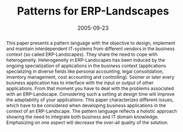 ---
abstract: This paper presents a pattern language with the objective to design, implement
  and maintain interdependent IT-systems from different vendors in the business context
  (so called ERP-Landscapes). They share the need to cope with heterogeneity. Heterogeneity
  in ERP-Landscapes has been induced by the ongoing specialization of applications
  in the business context (applications specializing in diverse fields like personal
  accounting, legal consolidation, inventory management, cost accounting and controlling).
  Sooner or later every business application has to interface with the input or output
  of other applications. From that moment you have to deal with the problems associated
  with an ERP-Landscape. Considering such a setting at design time will improve the
  adaptability of your applications. This paper characterizes different issues, which
  have to be considered when developing business applications in the context of an
  ERP-Landscape. The pattern language reflects a holistic approach showing the need
  to integrate both business and IT domain knowledge. Emphasizing on one aspect will
  decrease the over-all quality of the solution.
authors:
- Florian Humplik
- Peter Leitner
- Wolfgang Zuser
- Thomas Grechenig
date: '2005-09-23'
featured: false
links:
- name: Publik
  url: https://publik.tuwien.ac.at/showentry.php?ID=139698&lang=2
publication: 'Talk: Nordic Conference of Pattern Language of Programs (VikingPlop),
  Otaniemi, Finland; 09-23-2005 - 09-25-2005; in: "Proceedings of the Nordic Conference
  of Pattern Language of Programs (VikingPlop 2005)", (2005)'
publication_types:
- '1'
publishDate: '2005-09-23'
title: Patterns for ERP-Landscapes
url_pdf: ''
---
